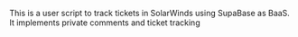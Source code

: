 This is a user script to track tickets in SolarWinds using SupaBase as BaaS.
It implements private comments and ticket tracking
